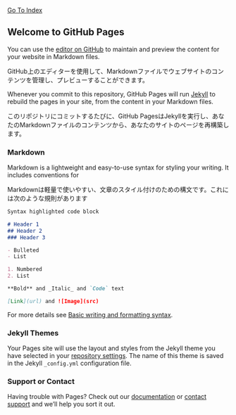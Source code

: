 [Go To Index](../)
## Welcome to GitHub Pages

You can use the [editor on GitHub](https://github.com/kanta13jp1/kanta13jp1.github.io/edit/main/about.md) to maintain and preview the content for your website in Markdown files.

GitHub上のエディターを使用して、Markdownファイルでウェブサイトのコンテンツを管理し、プレビューすることができます。

Whenever you commit to this repository, GitHub Pages will run [Jekyll](https://jekyllrb.com/) to rebuild the pages in your site, from the content in your Markdown files.

このリポジトリにコミットするたびに、GitHub PagesはJekyllを実行し、あなたのMarkdownファイルのコンテンツから、あなたのサイトのページを再構築します。

### Markdown

Markdown is a lightweight and easy-to-use syntax for styling your writing. It includes conventions for

Markdownは軽量で使いやすい、文章のスタイル付けのための構文です。これには次のような規則があります

```markdown
Syntax highlighted code block

# Header 1
## Header 2
### Header 3

- Bulleted
- List

1. Numbered
2. List

**Bold** and _Italic_ and `Code` text

[Link](url) and ![Image](src)
```

For more details see [Basic writing and formatting syntax](https://docs.github.com/en/github/writing-on-github/getting-started-with-writing-and-formatting-on-github/basic-writing-and-formatting-syntax).

### Jekyll Themes

Your Pages site will use the layout and styles from the Jekyll theme you have selected in your [repository settings](https://github.com/kanta13jp1/kanta13jp1.github.io/settings/pages). The name of this theme is saved in the Jekyll `_config.yml` configuration file.

### Support or Contact

Having trouble with Pages? Check out our [documentation](https://docs.github.com/categories/github-pages-basics/) or [contact support](https://support.github.com/contact) and we’ll help you sort it out.
